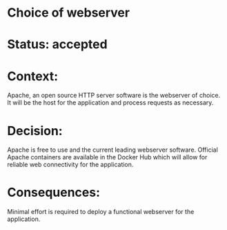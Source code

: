 # Choice of webserver

# Status: accepted

# Context:

Apache, an open source HTTP server software is the webserver of choice. It will be the host for the application and process requests as necessary.

# Decision:

Apache is free to use and the current leading webserver software. Official Apache containers are available in the Docker Hub which will allow for reliable web connectivity for the application.


# Consequences:

Minimal effort is required to deploy a functional webserver for the application.
